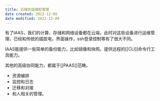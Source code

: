 ```yaml
---
title: 云端的运维和管理
date created: 2022-12-09
date modified: 2022-12-09
---
```


有了IAAS，我们的计算、存储和网络设备都在云端，此时对这些设备进行运维管理，已经和传统的插拔电，界面操作，ssh登录控制等有了很大不同。

IAAS能提供一些简单的备份能力，比如镜像和快照。提供远程的[[CLI]]命令行工具能力。

其他的高级协同能力，都属于[[PAAS]]范畴。

- 资源编排
- 监控和日志
- 迁移和对接
- 和人相关的管理。
